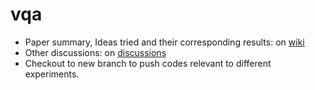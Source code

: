 # vqa

- Paper summary, Ideas tried and their corresponding results: on [wiki](https://github.com/harshraj22/vqa/wiki)
- Other discussions: on [discussions](https://github.com/harshraj22/vqa/discussions)
- Checkout to new branch to push codes relevant to different experiments.
